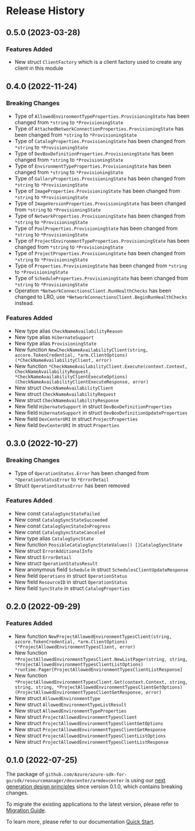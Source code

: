 # Release History

## 0.5.0 (2023-03-28)
### Features Added

- New struct `ClientFactory` which is a client factory used to create any client in this module


## 0.4.0 (2022-11-24)
### Breaking Changes

- Type of `AllowedEnvironmentTypeProperties.ProvisioningState` has been changed from `*string` to `*ProvisioningState`
- Type of `AttachedNetworkConnectionProperties.ProvisioningState` has been changed from `*string` to `*ProvisioningState`
- Type of `CatalogProperties.ProvisioningState` has been changed from `*string` to `*ProvisioningState`
- Type of `DevBoxDefinitionProperties.ProvisioningState` has been changed from `*string` to `*ProvisioningState`
- Type of `EnvironmentTypeProperties.ProvisioningState` has been changed from `*string` to `*ProvisioningState`
- Type of `GalleryProperties.ProvisioningState` has been changed from `*string` to `*ProvisioningState`
- Type of `ImageProperties.ProvisioningState` has been changed from `*string` to `*ProvisioningState`
- Type of `ImageVersionProperties.ProvisioningState` has been changed from `*string` to `*ProvisioningState`
- Type of `NetworkProperties.ProvisioningState` has been changed from `*string` to `*ProvisioningState`
- Type of `PoolProperties.ProvisioningState` has been changed from `*string` to `*ProvisioningState`
- Type of `ProjectEnvironmentTypeProperties.ProvisioningState` has been changed from `*string` to `*ProvisioningState`
- Type of `ProjectProperties.ProvisioningState` has been changed from `*string` to `*ProvisioningState`
- Type of `Properties.ProvisioningState` has been changed from `*string` to `*ProvisioningState`
- Type of `ScheduleProperties.ProvisioningState` has been changed from `*string` to `*ProvisioningState`
- Operation `*NetworkConnectionsClient.RunHealthChecks` has been changed to LRO, use `*NetworkConnectionsClient.BeginRunHealthChecks` instead.

### Features Added

- New type alias `CheckNameAvailabilityReason`
- New type alias `HibernateSupport`
- New type alias `ProvisioningState`
- New function `NewCheckNameAvailabilityClient(string, azcore.TokenCredential, *arm.ClientOptions) (*CheckNameAvailabilityClient, error)`
- New function `*CheckNameAvailabilityClient.Execute(context.Context, CheckNameAvailabilityRequest, *CheckNameAvailabilityClientExecuteOptions) (CheckNameAvailabilityClientExecuteResponse, error)`
- New struct `CheckNameAvailabilityClient`
- New struct `CheckNameAvailabilityRequest`
- New struct `CheckNameAvailabilityResponse`
- New field `HibernateSupport` in struct `DevBoxDefinitionProperties`
- New field `HibernateSupport` in struct `DevBoxDefinitionUpdateProperties`
- New field `DevCenterURI` in struct `ProjectProperties`
- New field `DevCenterURI` in struct `Properties`


## 0.3.0 (2022-10-27)
### Breaking Changes

- Type of `OperationStatus.Error` has been changed from `*OperationStatusError` to `*ErrorDetail`
- Struct `OperationStatusError` has been removed

### Features Added

- New const `CatalogSyncStateFailed`
- New const `CatalogSyncStateSucceeded`
- New const `CatalogSyncStateInProgress`
- New const `CatalogSyncStateCanceled`
- New type alias `CatalogSyncState`
- New function `PossibleCatalogSyncStateValues() []CatalogSyncState`
- New struct `ErrorAdditionalInfo`
- New struct `ErrorDetail`
- New struct `OperationStatusResult`
- New anonymous field `Schedule` in struct `SchedulesClientUpdateResponse`
- New field `Operations` in struct `OperationStatus`
- New field `ResourceID` in struct `OperationStatus`
- New field `SyncState` in struct `CatalogProperties`


## 0.2.0 (2022-09-29)
### Features Added

- New function `NewProjectAllowedEnvironmentTypesClient(string, azcore.TokenCredential, *arm.ClientOptions) (*ProjectAllowedEnvironmentTypesClient, error)`
- New function `*ProjectAllowedEnvironmentTypesClient.NewListPager(string, string, *ProjectAllowedEnvironmentTypesClientListOptions) *runtime.Pager[ProjectAllowedEnvironmentTypesClientListResponse]`
- New function `*ProjectAllowedEnvironmentTypesClient.Get(context.Context, string, string, string, *ProjectAllowedEnvironmentTypesClientGetOptions) (ProjectAllowedEnvironmentTypesClientGetResponse, error)`
- New struct `AllowedEnvironmentType`
- New struct `AllowedEnvironmentTypeListResult`
- New struct `AllowedEnvironmentTypeProperties`
- New struct `ProjectAllowedEnvironmentTypesClient`
- New struct `ProjectAllowedEnvironmentTypesClientGetOptions`
- New struct `ProjectAllowedEnvironmentTypesClientGetResponse`
- New struct `ProjectAllowedEnvironmentTypesClientListOptions`
- New struct `ProjectAllowedEnvironmentTypesClientListResponse`


## 0.1.0 (2022-07-25)

The package of `github.com/Azure/azure-sdk-for-go/sdk/resourcemanager/devcenter/armdevcenter` is using our [next generation design principles](https://azure.github.io/azure-sdk/general_introduction.html) since version 0.1.0, which contains breaking changes.

To migrate the existing applications to the latest version, please refer to [Migration Guide](https://aka.ms/azsdk/go/mgmt/migration).

To learn more, please refer to our documentation [Quick Start](https://aka.ms/azsdk/go/mgmt).